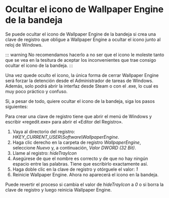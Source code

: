 # Ocultar el icono de Wallpaper Engine de la bandeja

Se puede ocultar el icono de Wallpaper Engine de la bandeja si crea una clave de registro que obligue a Wallpaper Engine a ocultar el icono junto al reloj de Windows.

::: warning No recomendamos hacerlo a no ser que el icono le moleste tanto que se vea en la tesitura de aceptar los inconvenientes que trae consigo ocultar el icono de la bandeja. :::

Una vez quede oculto el icono, la única forma de cerrar Wallpaper Engine será forzar la detención desde el Administrador de tareas de Windows. Además, solo podrá abrir la interfaz desde Steam o con el .exe, lo cual es muy poco práctico y confuso.

Si, a pesar de todo, quiere ocultar el icono de la bandeja, siga los pasos siguientes:

Para crear una clave de registro tiene que abrir el menú de Windows y escribir «regedit.exe» para abrir el «Editor del Registro».

1. Vaya al directorio del registro: *HKEY_CURRENT_USER\Software\WallpaperEngine*.
2. Haga clic derecho en la carpeta de registro *WallpaperEngine*, seleccione *Nuevo* y, a continuación, *Valor DWORD (32 Bit)*.
3. Llame al registro: *hideTrayIcon*
4. Asegúrese de que el nombre es correcto y de que no hay ningún espacio entre las palabras. Tiene que escribirlo exactamente así.
5. Haga doble clic en la clave de registro y otórguele el valor: *1*
6. Reinicie Wallpaper Engine. Ahora no aparecerá el icono en la bandeja.

Puede revertir el proceso si cambia el valor de *hideTrayIcon* a *0* o si borra la clave de registro y luego reinicia Wallpaper Engine. 